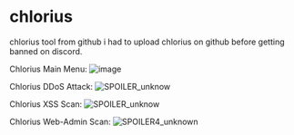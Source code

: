 # chlorius
chlorius tool from github
i had to upload chlorius on github before getting banned on discord.

Chlorius Main Menu:
![image](https://user-images.githubusercontent.com/89786570/174480487-871c3d2d-caae-4f93-baa6-f4f68f8ce9ec.png)

Chlorius DDoS Attack:
![SPOILER_unknow](https://user-images.githubusercontent.com/89786570/174480506-c7eac1c9-1bce-4307-8a40-21f62fffccb1.png)

Chlorius XSS Scan:
![SPOILER_unknow](https://user-images.githubusercontent.com/89786570/174480522-2eb27034-55ea-4eb5-a316-a32ee726b60c.png)

Chlorius Web-Admin Scan:
![SPOILER4_unknown](https://user-images.githubusercontent.com/89786570/174480548-54fcb708-9729-4f2f-99e2-42927cf0bd39.png)
